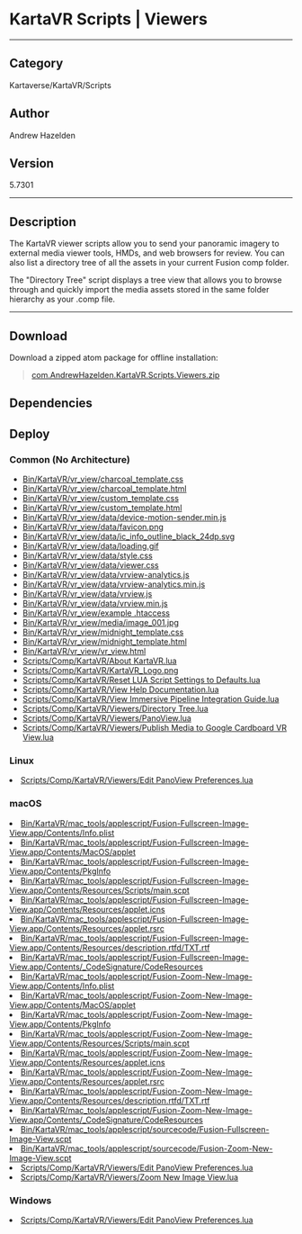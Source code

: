 # KartaVR Scripts | Viewers
___

## Category
Kartaverse/KartaVR/Scripts

## Author
Andrew Hazelden

## Version
5.7301

___

## Description
<p>The KartaVR viewer scripts allow you to send your panoramic imagery to external media viewer tools, HMDs, and web browsers for review. You can also list a directory tree of all the assets in your current Fusion comp folder.</p>

<p>The "Directory Tree" script displays a tree view that allows you to browse through and quickly import the media assets stored in the same folder hierarchy as your .comp file.</p>
	

___

## Download

Download a zipped atom package for offline installation:
> [com.AndrewHazelden.KartaVR.Scripts.Viewers.zip](https://gitlab.com/WeSuckLess/Reactor/-/archive/master/Reactor-master.zip?path=Atoms/com.AndrewHazelden.KartaVR.Scripts.Viewers)  

## Dependencies

## Deploy

### Common (No Architecture)

<ul>
<li><a href="https://gitlab.com/WeSuckLess/Reactor/-/blob/master/Atoms/com.AndrewHazelden.KartaVR.Scripts.Viewers/Bin/KartaVR/vr_view/charcoal_template.css?ref_type=heads">Bin/KartaVR/vr_view/charcoal_template.css</a></li>
<li><a href="https://gitlab.com/WeSuckLess/Reactor/-/blob/master/Atoms/com.AndrewHazelden.KartaVR.Scripts.Viewers/Bin/KartaVR/vr_view/charcoal_template.html?ref_type=heads">Bin/KartaVR/vr_view/charcoal_template.html</a></li>
<li><a href="https://gitlab.com/WeSuckLess/Reactor/-/blob/master/Atoms/com.AndrewHazelden.KartaVR.Scripts.Viewers/Bin/KartaVR/vr_view/custom_template.css?ref_type=heads">Bin/KartaVR/vr_view/custom_template.css</a></li>
<li><a href="https://gitlab.com/WeSuckLess/Reactor/-/blob/master/Atoms/com.AndrewHazelden.KartaVR.Scripts.Viewers/Bin/KartaVR/vr_view/custom_template.html?ref_type=heads">Bin/KartaVR/vr_view/custom_template.html</a></li>
<li><a href="https://gitlab.com/WeSuckLess/Reactor/-/blob/master/Atoms/com.AndrewHazelden.KartaVR.Scripts.Viewers/Bin/KartaVR/vr_view/data/device-motion-sender.min.js?ref_type=heads">Bin/KartaVR/vr_view/data/device-motion-sender.min.js</a></li>
<li><a href="https://gitlab.com/WeSuckLess/Reactor/-/blob/master/Atoms/com.AndrewHazelden.KartaVR.Scripts.Viewers/Bin/KartaVR/vr_view/data/favicon.png?ref_type=heads">Bin/KartaVR/vr_view/data/favicon.png</a></li>
<li><a href="https://gitlab.com/WeSuckLess/Reactor/-/blob/master/Atoms/com.AndrewHazelden.KartaVR.Scripts.Viewers/Bin/KartaVR/vr_view/data/ic_info_outline_black_24dp.svg?ref_type=heads">Bin/KartaVR/vr_view/data/ic_info_outline_black_24dp.svg</a></li>
<li><a href="https://gitlab.com/WeSuckLess/Reactor/-/blob/master/Atoms/com.AndrewHazelden.KartaVR.Scripts.Viewers/Bin/KartaVR/vr_view/data/loading.gif?ref_type=heads">Bin/KartaVR/vr_view/data/loading.gif</a></li>
<li><a href="https://gitlab.com/WeSuckLess/Reactor/-/blob/master/Atoms/com.AndrewHazelden.KartaVR.Scripts.Viewers/Bin/KartaVR/vr_view/data/style.css?ref_type=heads">Bin/KartaVR/vr_view/data/style.css</a></li>
<li><a href="https://gitlab.com/WeSuckLess/Reactor/-/blob/master/Atoms/com.AndrewHazelden.KartaVR.Scripts.Viewers/Bin/KartaVR/vr_view/data/viewer.css?ref_type=heads">Bin/KartaVR/vr_view/data/viewer.css</a></li>
<li><a href="https://gitlab.com/WeSuckLess/Reactor/-/blob/master/Atoms/com.AndrewHazelden.KartaVR.Scripts.Viewers/Bin/KartaVR/vr_view/data/vrview-analytics.js?ref_type=heads">Bin/KartaVR/vr_view/data/vrview-analytics.js</a></li>
<li><a href="https://gitlab.com/WeSuckLess/Reactor/-/blob/master/Atoms/com.AndrewHazelden.KartaVR.Scripts.Viewers/Bin/KartaVR/vr_view/data/vrview-analytics.min.js?ref_type=heads">Bin/KartaVR/vr_view/data/vrview-analytics.min.js</a></li>
<li><a href="https://gitlab.com/WeSuckLess/Reactor/-/blob/master/Atoms/com.AndrewHazelden.KartaVR.Scripts.Viewers/Bin/KartaVR/vr_view/data/vrview.js?ref_type=heads">Bin/KartaVR/vr_view/data/vrview.js</a></li>
<li><a href="https://gitlab.com/WeSuckLess/Reactor/-/blob/master/Atoms/com.AndrewHazelden.KartaVR.Scripts.Viewers/Bin/KartaVR/vr_view/data/vrview.min.js?ref_type=heads">Bin/KartaVR/vr_view/data/vrview.min.js</a></li>
<li><a href="https://gitlab.com/WeSuckLess/Reactor/-/blob/master/Atoms/com.AndrewHazelden.KartaVR.Scripts.Viewers/Bin/KartaVR/vr_view/example .htaccess?ref_type=heads">Bin/KartaVR/vr_view/example .htaccess</a></li>
<li><a href="https://gitlab.com/WeSuckLess/Reactor/-/blob/master/Atoms/com.AndrewHazelden.KartaVR.Scripts.Viewers/Bin/KartaVR/vr_view/media/image_001.jpg?ref_type=heads">Bin/KartaVR/vr_view/media/image_001.jpg</a></li>
<li><a href="https://gitlab.com/WeSuckLess/Reactor/-/blob/master/Atoms/com.AndrewHazelden.KartaVR.Scripts.Viewers/Bin/KartaVR/vr_view/midnight_template.css?ref_type=heads">Bin/KartaVR/vr_view/midnight_template.css</a></li>
<li><a href="https://gitlab.com/WeSuckLess/Reactor/-/blob/master/Atoms/com.AndrewHazelden.KartaVR.Scripts.Viewers/Bin/KartaVR/vr_view/midnight_template.html?ref_type=heads">Bin/KartaVR/vr_view/midnight_template.html</a></li>
<li><a href="https://gitlab.com/WeSuckLess/Reactor/-/blob/master/Atoms/com.AndrewHazelden.KartaVR.Scripts.Viewers/Bin/KartaVR/vr_view/vr_view.html?ref_type=heads">Bin/KartaVR/vr_view/vr_view.html</a></li>
<li><a href="https://gitlab.com/WeSuckLess/Reactor/-/blob/master/Atoms/com.AndrewHazelden.KartaVR.Scripts.Viewers/Scripts/Comp/KartaVR/About KartaVR.lua?ref_type=heads">Scripts/Comp/KartaVR/About KartaVR.lua</a></li>
<li><a href="https://gitlab.com/WeSuckLess/Reactor/-/blob/master/Atoms/com.AndrewHazelden.KartaVR.Scripts.Viewers/Scripts/Comp/KartaVR/KartaVR_Logo.png?ref_type=heads">Scripts/Comp/KartaVR/KartaVR_Logo.png</a></li>
<li><a href="https://gitlab.com/WeSuckLess/Reactor/-/blob/master/Atoms/com.AndrewHazelden.KartaVR.Scripts.Viewers/Scripts/Comp/KartaVR/Reset LUA Script Settings to Defaults.lua?ref_type=heads">Scripts/Comp/KartaVR/Reset LUA Script Settings to Defaults.lua</a></li>
<li><a href="https://gitlab.com/WeSuckLess/Reactor/-/blob/master/Atoms/com.AndrewHazelden.KartaVR.Scripts.Viewers/Scripts/Comp/KartaVR/View Help Documentation.lua?ref_type=heads">Scripts/Comp/KartaVR/View Help Documentation.lua</a></li>
<li><a href="https://gitlab.com/WeSuckLess/Reactor/-/blob/master/Atoms/com.AndrewHazelden.KartaVR.Scripts.Viewers/Scripts/Comp/KartaVR/View Immersive Pipeline Integration Guide.lua?ref_type=heads">Scripts/Comp/KartaVR/View Immersive Pipeline Integration Guide.lua</a></li>
<li><a href="https://gitlab.com/WeSuckLess/Reactor/-/blob/master/Atoms/com.AndrewHazelden.KartaVR.Scripts.Viewers/Scripts/Comp/KartaVR/Viewers/Directory Tree.lua?ref_type=heads">Scripts/Comp/KartaVR/Viewers/Directory Tree.lua</a></li>
<li><a href="https://gitlab.com/WeSuckLess/Reactor/-/blob/master/Atoms/com.AndrewHazelden.KartaVR.Scripts.Viewers/Scripts/Comp/KartaVR/Viewers/PanoView.lua?ref_type=heads">Scripts/Comp/KartaVR/Viewers/PanoView.lua</a></li>
<li><a href="https://gitlab.com/WeSuckLess/Reactor/-/blob/master/Atoms/com.AndrewHazelden.KartaVR.Scripts.Viewers/Scripts/Comp/KartaVR/Viewers/Publish Media to Google Cardboard VR View.lua?ref_type=heads">Scripts/Comp/KartaVR/Viewers/Publish Media to Google Cardboard VR View.lua</a></li>
</ul>

### Linux

<li><a href="https://gitlab.com/WeSuckLess/Reactor/-/blob/master/Atoms/com.AndrewHazelden.KartaVR.Scripts.Viewers/Linux/Scripts/Comp/KartaVR/Viewers/Edit PanoView Preferences.lua?ref_type=heads">Scripts/Comp/KartaVR/Viewers/Edit PanoView Preferences.lua</a></li>

### macOS

<li><a href="https://gitlab.com/WeSuckLess/Reactor/-/blob/master/Atoms/com.AndrewHazelden.KartaVR.Scripts.Viewers/Mac/Bin/KartaVR/mac_tools/applescript/Fusion-Fullscreen-Image-View.app/Contents/Info.plist?ref_type=heads">Bin/KartaVR/mac_tools/applescript/Fusion-Fullscreen-Image-View.app/Contents/Info.plist</a></li>
<li><a href="https://gitlab.com/WeSuckLess/Reactor/-/blob/master/Atoms/com.AndrewHazelden.KartaVR.Scripts.Viewers/Mac/Bin/KartaVR/mac_tools/applescript/Fusion-Fullscreen-Image-View.app/Contents/MacOS/applet?ref_type=heads">Bin/KartaVR/mac_tools/applescript/Fusion-Fullscreen-Image-View.app/Contents/MacOS/applet</a></li>
<li><a href="https://gitlab.com/WeSuckLess/Reactor/-/blob/master/Atoms/com.AndrewHazelden.KartaVR.Scripts.Viewers/Mac/Bin/KartaVR/mac_tools/applescript/Fusion-Fullscreen-Image-View.app/Contents/PkgInfo?ref_type=heads">Bin/KartaVR/mac_tools/applescript/Fusion-Fullscreen-Image-View.app/Contents/PkgInfo</a></li>
<li><a href="https://gitlab.com/WeSuckLess/Reactor/-/blob/master/Atoms/com.AndrewHazelden.KartaVR.Scripts.Viewers/Mac/Bin/KartaVR/mac_tools/applescript/Fusion-Fullscreen-Image-View.app/Contents/Resources/Scripts/main.scpt?ref_type=heads">Bin/KartaVR/mac_tools/applescript/Fusion-Fullscreen-Image-View.app/Contents/Resources/Scripts/main.scpt</a></li>
<li><a href="https://gitlab.com/WeSuckLess/Reactor/-/blob/master/Atoms/com.AndrewHazelden.KartaVR.Scripts.Viewers/Mac/Bin/KartaVR/mac_tools/applescript/Fusion-Fullscreen-Image-View.app/Contents/Resources/applet.icns?ref_type=heads">Bin/KartaVR/mac_tools/applescript/Fusion-Fullscreen-Image-View.app/Contents/Resources/applet.icns</a></li>
<li><a href="https://gitlab.com/WeSuckLess/Reactor/-/blob/master/Atoms/com.AndrewHazelden.KartaVR.Scripts.Viewers/Mac/Bin/KartaVR/mac_tools/applescript/Fusion-Fullscreen-Image-View.app/Contents/Resources/applet.rsrc?ref_type=heads">Bin/KartaVR/mac_tools/applescript/Fusion-Fullscreen-Image-View.app/Contents/Resources/applet.rsrc</a></li>
<li><a href="https://gitlab.com/WeSuckLess/Reactor/-/blob/master/Atoms/com.AndrewHazelden.KartaVR.Scripts.Viewers/Mac/Bin/KartaVR/mac_tools/applescript/Fusion-Fullscreen-Image-View.app/Contents/Resources/description.rtfd/TXT.rtf?ref_type=heads">Bin/KartaVR/mac_tools/applescript/Fusion-Fullscreen-Image-View.app/Contents/Resources/description.rtfd/TXT.rtf</a></li>
<li><a href="https://gitlab.com/WeSuckLess/Reactor/-/blob/master/Atoms/com.AndrewHazelden.KartaVR.Scripts.Viewers/Mac/Bin/KartaVR/mac_tools/applescript/Fusion-Fullscreen-Image-View.app/Contents/_CodeSignature/CodeResources?ref_type=heads">Bin/KartaVR/mac_tools/applescript/Fusion-Fullscreen-Image-View.app/Contents/_CodeSignature/CodeResources</a></li>
<li><a href="https://gitlab.com/WeSuckLess/Reactor/-/blob/master/Atoms/com.AndrewHazelden.KartaVR.Scripts.Viewers/Mac/Bin/KartaVR/mac_tools/applescript/Fusion-Zoom-New-Image-View.app/Contents/Info.plist?ref_type=heads">Bin/KartaVR/mac_tools/applescript/Fusion-Zoom-New-Image-View.app/Contents/Info.plist</a></li>
<li><a href="https://gitlab.com/WeSuckLess/Reactor/-/blob/master/Atoms/com.AndrewHazelden.KartaVR.Scripts.Viewers/Mac/Bin/KartaVR/mac_tools/applescript/Fusion-Zoom-New-Image-View.app/Contents/MacOS/applet?ref_type=heads">Bin/KartaVR/mac_tools/applescript/Fusion-Zoom-New-Image-View.app/Contents/MacOS/applet</a></li>
<li><a href="https://gitlab.com/WeSuckLess/Reactor/-/blob/master/Atoms/com.AndrewHazelden.KartaVR.Scripts.Viewers/Mac/Bin/KartaVR/mac_tools/applescript/Fusion-Zoom-New-Image-View.app/Contents/PkgInfo?ref_type=heads">Bin/KartaVR/mac_tools/applescript/Fusion-Zoom-New-Image-View.app/Contents/PkgInfo</a></li>
<li><a href="https://gitlab.com/WeSuckLess/Reactor/-/blob/master/Atoms/com.AndrewHazelden.KartaVR.Scripts.Viewers/Mac/Bin/KartaVR/mac_tools/applescript/Fusion-Zoom-New-Image-View.app/Contents/Resources/Scripts/main.scpt?ref_type=heads">Bin/KartaVR/mac_tools/applescript/Fusion-Zoom-New-Image-View.app/Contents/Resources/Scripts/main.scpt</a></li>
<li><a href="https://gitlab.com/WeSuckLess/Reactor/-/blob/master/Atoms/com.AndrewHazelden.KartaVR.Scripts.Viewers/Mac/Bin/KartaVR/mac_tools/applescript/Fusion-Zoom-New-Image-View.app/Contents/Resources/applet.icns?ref_type=heads">Bin/KartaVR/mac_tools/applescript/Fusion-Zoom-New-Image-View.app/Contents/Resources/applet.icns</a></li>
<li><a href="https://gitlab.com/WeSuckLess/Reactor/-/blob/master/Atoms/com.AndrewHazelden.KartaVR.Scripts.Viewers/Mac/Bin/KartaVR/mac_tools/applescript/Fusion-Zoom-New-Image-View.app/Contents/Resources/applet.rsrc?ref_type=heads">Bin/KartaVR/mac_tools/applescript/Fusion-Zoom-New-Image-View.app/Contents/Resources/applet.rsrc</a></li>
<li><a href="https://gitlab.com/WeSuckLess/Reactor/-/blob/master/Atoms/com.AndrewHazelden.KartaVR.Scripts.Viewers/Mac/Bin/KartaVR/mac_tools/applescript/Fusion-Zoom-New-Image-View.app/Contents/Resources/description.rtfd/TXT.rtf?ref_type=heads">Bin/KartaVR/mac_tools/applescript/Fusion-Zoom-New-Image-View.app/Contents/Resources/description.rtfd/TXT.rtf</a></li>
<li><a href="https://gitlab.com/WeSuckLess/Reactor/-/blob/master/Atoms/com.AndrewHazelden.KartaVR.Scripts.Viewers/Mac/Bin/KartaVR/mac_tools/applescript/Fusion-Zoom-New-Image-View.app/Contents/_CodeSignature/CodeResources?ref_type=heads">Bin/KartaVR/mac_tools/applescript/Fusion-Zoom-New-Image-View.app/Contents/_CodeSignature/CodeResources</a></li>
<li><a href="https://gitlab.com/WeSuckLess/Reactor/-/blob/master/Atoms/com.AndrewHazelden.KartaVR.Scripts.Viewers/Mac/Bin/KartaVR/mac_tools/applescript/sourcecode/Fusion-Fullscreen-Image-View.scpt?ref_type=heads">Bin/KartaVR/mac_tools/applescript/sourcecode/Fusion-Fullscreen-Image-View.scpt</a></li>
<li><a href="https://gitlab.com/WeSuckLess/Reactor/-/blob/master/Atoms/com.AndrewHazelden.KartaVR.Scripts.Viewers/Mac/Bin/KartaVR/mac_tools/applescript/sourcecode/Fusion-Zoom-New-Image-View.scpt?ref_type=heads">Bin/KartaVR/mac_tools/applescript/sourcecode/Fusion-Zoom-New-Image-View.scpt</a></li>
<li><a href="https://gitlab.com/WeSuckLess/Reactor/-/blob/master/Atoms/com.AndrewHazelden.KartaVR.Scripts.Viewers/Mac/Scripts/Comp/KartaVR/Viewers/Edit PanoView Preferences.lua?ref_type=heads">Scripts/Comp/KartaVR/Viewers/Edit PanoView Preferences.lua</a></li>
<li><a href="https://gitlab.com/WeSuckLess/Reactor/-/blob/master/Atoms/com.AndrewHazelden.KartaVR.Scripts.Viewers/Mac/Scripts/Comp/KartaVR/Viewers/Zoom New Image View.lua?ref_type=heads">Scripts/Comp/KartaVR/Viewers/Zoom New Image View.lua</a></li>

### Windows

<li><a href="https://gitlab.com/WeSuckLess/Reactor/-/blob/master/Atoms/com.AndrewHazelden.KartaVR.Scripts.Viewers/Windows/Scripts/Comp/KartaVR/Viewers/Edit PanoView Preferences.lua?ref_type=heads">Scripts/Comp/KartaVR/Viewers/Edit PanoView Preferences.lua</a></li>
